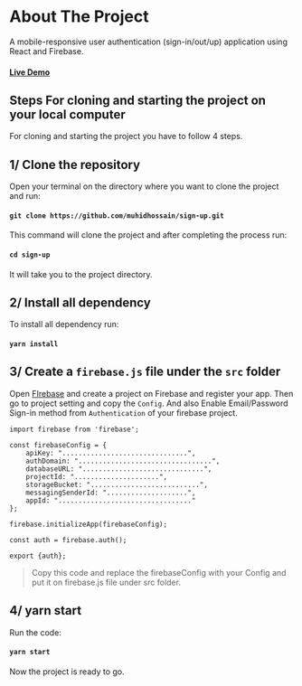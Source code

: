 # About The Project

A mobile-responsive user authentication (sign-in/out/up) application using React and Firebase. 
#### [Live Demo](https://sign-up-c83a6.web.app)

## Steps For cloning and starting the project on your local computer

For cloning and starting the project you have to follow 4 steps.

## 1/ Clone the repository

Open your terminal on the directory where you want to clone the project and run:
#### `git clone https://github.com/muhidhossain/sign-up.git`
This command will clone the project and after completing the process run:
#### `cd sign-up`
It will take you to the project directory.

## 2/ Install all dependency

To install all dependency run:
#### `yarn install`

## 3/ Create a `firebase.js` file under the `src` folder

Open [FIrebase](https://firebase.google.com) and create a project on Firebase and register your app. Then go to project setting and copy the `Config`. And also Enable Email/Password Sign-in method from `Authentication` of your firebase project.

```
import firebase from 'firebase';

const firebaseConfig = {
    apiKey: "...............................",
    authDomain: ".................................",
    databaseURL: "..............................",
    projectId: ".....................",
    storageBucket: "...........................",
    messagingSenderId: "....................",
    appId: "................................."
};

firebase.initializeApp(firebaseConfig);

const auth = firebase.auth();

export {auth};
```
> Copy this code and replace the firebaseConfig with your Config and put it on firebase.js file under src folder.

## 4/ yarn start

Run the code:
#### `yarn start`
Now the project is ready to go.